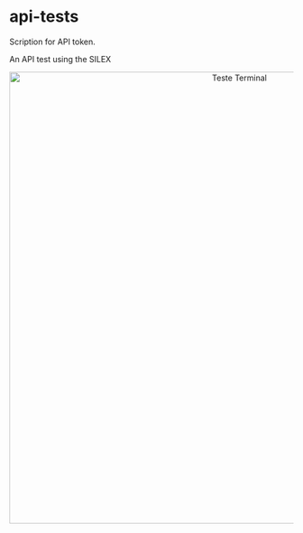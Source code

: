 api-tests
=========

Scription for API token.

An API test using the SILEX


<p align="center"><img src="http://i.giphy.com/3o7abDBYlUU0V3jEwE.gif" width="800" alt="Teste Terminal" /></p>
